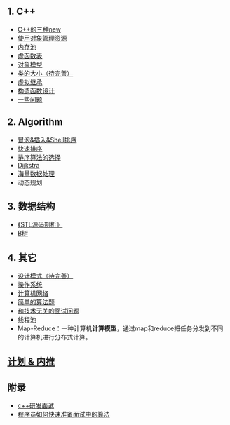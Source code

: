 ## 1. C++

 - [C++的三种new](CPP/New.md)
 - [使用对象管理资源](CPP/SmartPointer.md)
 - [内存池](CPP/MemoryPool.md)
 - [虚函数表](CPP/VirutalTable.md)
 - [对象模型](CPP/ObjectModel.md)
 - [类的大小（待完善）](CPP/SizeofClass.md)
 - [虚拟继承](CPP/VirtualExtends.md)
 - [构造函数设计](CPP/Constructor.md)
 - [一些问题](CPP/Common.md)

## 2. Algorithm
 - [冒泡&插入&Shell排序](Algorithm/insert_swap_sort.md)
 - [快速排序](Algorithm/quick_sort.md)
 - [排序算法的选择](Algorithm/sort_analysis.md)
 - [Dijkstra](Algorithm/dijkstra.md)
 - [海量数据处理](Algorithm/big_data.md)
 - 动态规划

## 3. 数据结构
 - [《STL源码剖析》](STL/README.md)
 - [B树](b_tree.md)

## 4. 其它
 - [设计模式（待完善）](Common/design_patterns.md)
 - [操作系统](Common/OS.md)
 - [计算机网络](Common/network.md)
 - [简单的算法题](Common/simple_algorithm.md)
 - [和技术无关的面试问题](Common/question.md)
 - 线程池
 - Map-Reduce：一种计算机**计算模型**，通过map和reduce把任务分发到不同的计算机进行分布式计算。

## [计划 & 内推](work.md)

## 附录
* [c++研发面试](http://blog.csdn.net/Watson2016/article/details/69944537?locationNum=14&fps=1)
* [程序员如何快速准备面试中的算法](http://www.cnblogs.com/scy251147/p/3635010.html)
